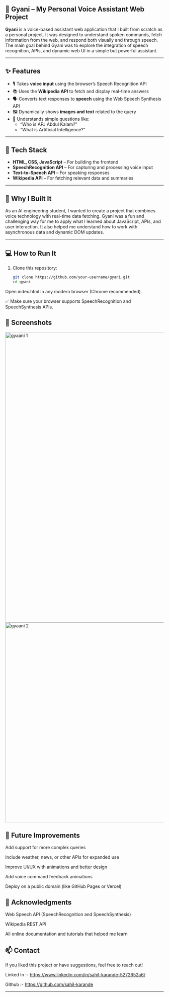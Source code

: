 ## 🧠 Gyani – My Personal Voice Assistant Web Project

**Gyani** is a voice-based assistant web application that I built from scratch as a personal project. It was designed to understand spoken commands, fetch information from the web, and respond both visually and through speech. The main goal behind Gyani was to explore the integration of speech recognition, APIs, and dynamic web UI in a simple but powerful assistant.

---

## ✨ Features

- 🎙️ Takes **voice input** using the browser’s Speech Recognition API  
- 📚 Uses the **Wikipedia API** to fetch and display real-time answers  
- 🗣️ Converts text responses to **speech** using the Web Speech Synthesis API  
- 🖼️ Dynamically shows **images and text** related to the query  
- 🧠 Understands simple questions like:  
  - “Who is APJ Abdul Kalam?”  
  - “What is Artificial Intelligence?”  

---

## 🔧 Tech Stack

- **HTML, CSS, JavaScript** – For building the frontend  
- **SpeechRecognition API** – For capturing and processing voice input  
- **Text-to-Speech API** – For speaking responses  
- **Wikipedia API** – For fetching relevant data and summaries  

---

## 📌 Why I Built It

As an AI engineering student, I wanted to create a project that combines voice technology with real-time data fetching. Gyani was a fun and challenging way for me to apply what I learned about JavaScript, APIs, and user interaction. It also helped me understand how to work with asynchronous data and dynamic DOM updates.

---

## 💻 How to Run It

1. Clone this repository:
   ```bash
   git clone https://github.com/your-username/gyani.git
   cd gyani
Open index.html in any modern browser (Chrome recommended).

✅ Make sure your browser supports SpeechRecognition and SpeechSynthesis APIs.

## 🧪 Screenshots

<img width="1610" height="923" alt="gyaani 1" src="https://github.com/user-attachments/assets/a723f944-3113-4154-ae67-b452027e161d" />
<img width="666" height="636" alt="gyaani 2" src="https://github.com/user-attachments/assets/4492c880-b2fa-4482-b3f6-fdb8746325e5" />

>
## 🚀 Future Improvements
Add support for more complex queries

Include weather, news, or other APIs for expanded use

Improve UI/UX with animations and better design

Add voice command feedback animations

Deploy on a public domain (like GitHub Pages or Vercel)

## 🙌 Acknowledgments
Web Speech API (SpeechRecognition and SpeechSynthesis)

Wikipedia REST API

All online documentation and tutorials that helped me learn

## 📫 Contact
If you liked this project or have suggestions, feel free to reach out!

Linked In :- https://www.linkedin.com/in/sahil-karande-5272652a6/

Github :- https://github.com/sahil-karande




---

